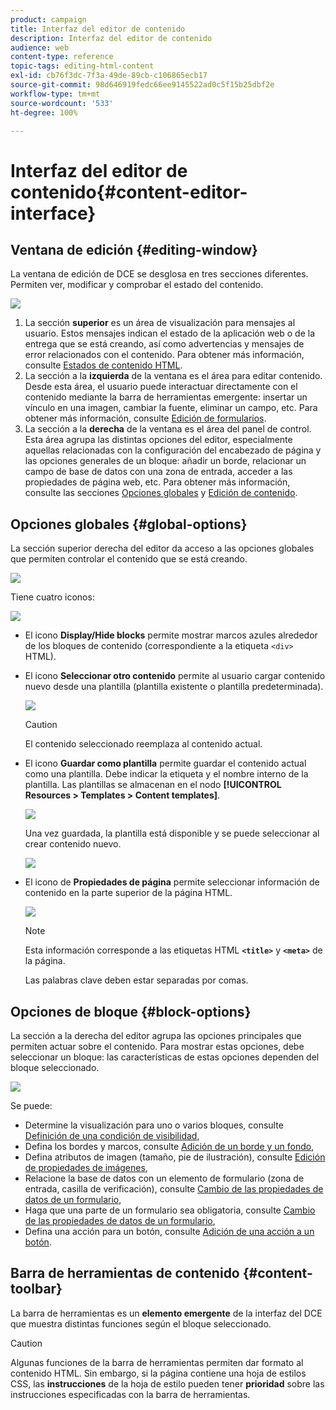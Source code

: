 ```yaml
---
product: campaign
title: Interfaz del editor de contenido
description: Interfaz del editor de contenido
audience: web
content-type: reference
topic-tags: editing-html-content
exl-id: cb76f3dc-7f3a-49de-89cb-c106865ecb17
source-git-commit: 98d646919fedc66ee9145522ad0c5f15b25dbf2e
workflow-type: tm+mt
source-wordcount: '533'
ht-degree: 100%

---
```


# Interfaz del editor de contenido{#content-editor-interface}

## Ventana de edición {#editing-window}

La ventana de edición de DCE se desglosa en tres secciones diferentes. Permiten ver, modificar y comprobar el estado del contenido.

![](assets/dce_decoupe_window_nb.png)

1. La sección **superior** es un área de visualización para mensajes al usuario. Estos mensajes indican el estado de la aplicación web o de la entrega que se está creando, así como advertencias y mensajes de error relacionados con el contenido. Para obtener más información, consulte [Estados de contenido HTML](../../web/using/content-editing-best-practices.md#html-content-statuses).
1. La sección a la **izquierda** de la ventana es el área para editar contenido. Desde esta área, el usuario puede interactuar directamente con el contenido mediante la barra de herramientas emergente: insertar un vínculo en una imagen, cambiar la fuente, eliminar un campo, etc. Para obtener más información, consulte [Edición de formularios](../../web/using/editing-content.md#editing-forms).
1. La sección a la **derecha** de la ventana es el área del panel de control. Esta área agrupa las distintas opciones del editor, especialmente aquellas relacionadas con la configuración del encabezado de página y las opciones generales de un bloque: añadir un borde, relacionar un campo de base de datos con una zona de entrada, acceder a las propiedades de página web, etc. Para obtener más información, consulte las secciones [Opciones globales](#global-options) y [Edición de contenido](../../web/using/editing-content.md).

## Opciones globales {#global-options}

La sección superior derecha del editor da acceso a las opciones globales que permiten controlar el contenido que se está creando.

![](assets/dce_global_options.png)

Tiene cuatro iconos:

![](assets/dce_icons_sidebar.png)

* El icono **Display/Hide blocks** permite mostrar marcos azules alrededor de los bloques de contenido (correspondiente a la etiqueta `<div>` HTML).

* El icono **Seleccionar otro contenido** permite al usuario cargar contenido nuevo desde una plantilla (plantilla existente o plantilla predeterminada).

   ![](assets/dce_popup_templatechoice.png)

   >[!CAUTION]
   >
   >El contenido seleccionado reemplaza al contenido actual.

* El icono **Guardar como plantilla** permite guardar el contenido actual como una plantilla. Debe indicar la etiqueta y el nombre interno de la plantilla. Las plantillas se almacenan en el nodo **[!UICONTROL Resources > Templates > Content templates]**.

   ![](assets/dce_popup_savetemplate.png)

   Una vez guardada, la plantilla está disponible y se puede seleccionar al crear contenido nuevo.

   ![](assets/dce_create_fromtemplate.png)

* El icono de **Propiedades de página** permite seleccionar información de contenido en la parte superior de la página HTML.

   ![](assets/dce_popup_headerhtml.png)

   >[!NOTE]
   >
   >Esta información corresponde a las etiquetas HTML **`<title>`** y **`<meta>`** de la página.
   >
   >Las palabras clave deben estar separadas por comas.

## Opciones de bloque {#block-options}

La sección a la derecha del editor agrupa las opciones principales que permiten actuar sobre el contenido. Para mostrar estas opciones, debe seleccionar un bloque: las características de estas opciones dependen del bloque seleccionado.

![](assets/dce_right_section.png)

Se puede:

* Determine la visualización para uno o varios bloques, consulte [Definición de una condición de visibilidad](../../web/using/editing-content.md#defining-a-visibility-condition),
* Defina los bordes y marcos, consulte [Adición de un borde y un fondo](../../web/using/editing-content.md#adding-a-border-and-background),
* Defina atributos de imagen (tamaño, pie de ilustración), consulte [Edición de propiedades de imágenes](../../web/using/editing-content.md#editing-image-properties),
* Relacione la base de datos con un elemento de formulario (zona de entrada, casilla de verificación), consulte [Cambio de las propiedades de datos de un formulario](../../web/using/editing-content.md#changing-the-data-properties-for-a-form),
* Haga que una parte de un formulario sea obligatoria, consulte [Cambio de las propiedades de datos de un formulario](../../web/using/editing-content.md#changing-the-data-properties-for-a-form),
* Defina una acción para un botón, consulte [Adición de una acción a un botón](../../web/using/editing-content.md#adding-an-action-to-a-button).

## Barra de herramientas de contenido {#content-toolbar}

La barra de herramientas es un **elemento emergente** de la interfaz del DCE que muestra distintas funciones según el bloque seleccionado.

>[!CAUTION]
>
>Algunas funciones de la barra de herramientas permiten dar formato al contenido HTML. Sin embargo, si la página contiene una hoja de estilos CSS, las **instrucciones** de la hoja de estilo pueden tener **prioridad** sobre las instrucciones especificadas con la barra de herramientas.

